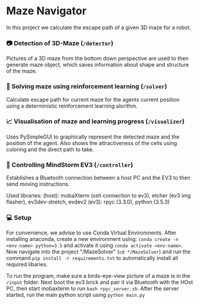 # Maze Navigator 
In this project we calculate the escape path of a given 3D maze for a robot.

### 📷 Detection of 3D-Maze (`/detector`)
Pictures of a 3D maze from the bottom down perspective are used to then generate maze object, which saves information about shape and structure of the maze. 


### 🧠 Solving maze using reinforcement learning (`/solver`)
Calculate escape path for current maze for the agents current position using a deterministic reinforcement learning alorithm.


### 📈 Visualisation of maze and learning progress (`/visualizer`)
Uses PySimpleGUI to graphically represent the detected maze and the position of the agent. Also shows the attractiveness of the cells using coloring and the direct path to take.


### 🤖 Controlling MindStorm EV3 (`/controller`)
Establishes a Bluetooth connection between a host PC and the EV3 to then send moving instructions.

Used libraries:
(host): mobaXterm (ssh connection to ev3), etcher (ev3 img flasher), ev3dev-stretch, evdev2
(ev3): rpyc (3.3.0), python (3.5.3)

### :computer: Setup
For convenience, we advise to use Conda Virtual Environments.
After installing anaconda, create a new environment using:
`conda create -n <env-name> python=3.5` and activate it using `conda activate <env-name>`.
Now navigate into the project "/MazeSolver" (`cd */MazeSolver`) and  run the command `pip install -r requirements.txt` to automatically install all required libaries.

To run the program, make sure a birds-eye-view picture of a maze is in the `/input` folder. Next boot the ev3 brick and pair it via Bluetooth with the HOst PC, then start mobaxterm to run `bash rpyc_server.sh`. After the server started, run the main python script using `python main.py`
